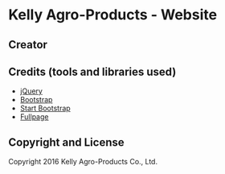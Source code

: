 # Kelly Agro-Products - Website

## Creator

## Credits (tools and libraries used)

* [jQuery](https://jquery.com/)
* [Bootstrap](http://getbootstrap.com/)
* [Start Bootstrap](http://startbootstrap.com/)
* [Fullpage](http://alvarotrigo.com/fullPage/)

## Copyright and License

Copyright 2016 Kelly Agro-Products Co., Ltd.

